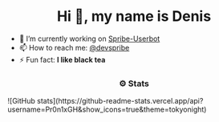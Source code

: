 <h1 align="center">Hi 👋, my name is Denis</h1>

- 🔭 I’m currently working on [Spribe-Userbot](https://github.com/Pr0n1xGH/spribe-userbot)
- 📫 How to reach me: [@devspribe](https://t.me/devspribe)
- ⚡ Fun fact: **I like black tea**

<h3 align="center">⚙️ Stats</h3>
![GitHub stats](https://github-readme-stats.vercel.app/api?username=Pr0n1xGH&show_icons=true&theme=tokyonight)
